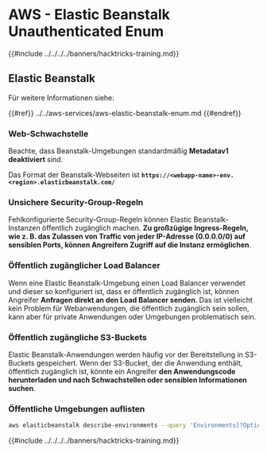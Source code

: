 # AWS - Elastic Beanstalk Unauthenticated Enum

{{#include ../../../../banners/hacktricks-training.md}}

## Elastic Beanstalk

Für weitere Informationen siehe:

{{#ref}}
../../aws-services/aws-elastic-beanstalk-enum.md
{{#endref}}

### Web-Schwachstelle

Beachte, dass Beanstalk-Umgebungen standardmäßig **Metadatav1 deaktiviert** sind.

Das Format der Beanstalk-Webseiten ist **`https://<webapp-name>-env.<region>.elasticbeanstalk.com/`**

### Unsichere Security-Group-Regeln

Fehlkonfigurierte Security-Group-Regeln können Elastic Beanstalk-Instanzen öffentlich zugänglich machen. **Zu großzügige Ingress-Regeln, wie z. B. das Zulassen von Traffic von jeder IP-Adresse (0.0.0.0/0) auf sensiblen Ports, können Angreifern Zugriff auf die Instanz ermöglichen**.

### Öffentlich zugänglicher Load Balancer

Wenn eine Elastic Beanstalk-Umgebung einen Load Balancer verwendet und dieser so konfiguriert ist, dass er öffentlich zugänglich ist, können Angreifer **Anfragen direkt an den Load Balancer senden**. Das ist vielleicht kein Problem für Webanwendungen, die öffentlich zugänglich sein sollen, kann aber für private Anwendungen oder Umgebungen problematisch sein.

### Öffentlich zugängliche S3-Buckets

Elastic Beanstalk-Anwendungen werden häufig vor der Bereitstellung in S3-Buckets gespeichert. Wenn der S3-Bucket, der die Anwendung enthält, öffentlich zugänglich ist, könnte ein Angreifer **den Anwendungscode herunterladen und nach Schwachstellen oder sensiblen Informationen suchen**.

### Öffentliche Umgebungen auflisten
```bash
aws elasticbeanstalk describe-environments --query 'Environments[?OptionSettings[?OptionName==`aws:elbv2:listener:80:defaultProcess` && contains(OptionValue, `redirect`)]].{EnvironmentName:EnvironmentName, ApplicationName:ApplicationName, Status:Status}' --output table
```
{{#include ../../../../banners/hacktricks-training.md}}
